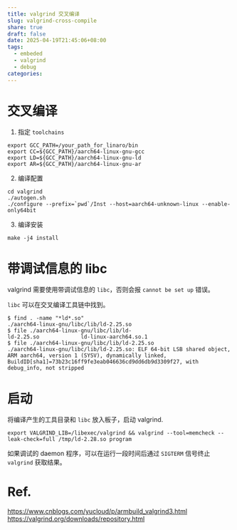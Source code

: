 ```yaml
---
title: valgrind 交叉编译
slug: valgrind-cross-compile
share: true
draft: false
date: 2025-04-19T21:45:06+08:00
tags:
  - embeded
  - valgrind
  - debug
categories:
---
```



# 交叉编译

1. 指定 `toolchains`

```
export GCC_PATH=/your_path_for_linaro/bin
export CC=${GCC_PATH}/aarch64-linux-gnu-gcc
export LD=${GCC_PATH}/aarch64-linux-gnu-ld
export AR=${GCC_PATH}/aarch64-linux-gnu-ar
```

2. 编译配置
```
cd valgrind
./autogen.sh
./configure --prefix=`pwd`/Inst --host=aarch64-unknown-linux --enable-only64bit
```

3. 编译安装
```
make -j4 install
```

# 带调试信息的 libc

valgrind 需要使用带调试信息的 `libc`，否则会报 `cannot be set up` 错误。

`libc` 可以在交叉编译工具链中找到。
```
$ find . -name "*ld*.so"
./aarch64-linux-gnu/libc/lib/ld-2.25.so
$ file ./aarch64-linux-gnu/libc/lib/ld-
ld-2.25.so             ld-linux-aarch64.so.1
$ file ./aarch64-linux-gnu/libc/lib/ld-2.25.so
./aarch64-linux-gnu/libc/lib/ld-2.25.so: ELF 64-bit LSB shared object, ARM aarch64, version 1 (SYSV), dynamically linked, BuildID[sha1]=73b23c16ff9fe3eab046636cd9dd6db9d3309f27, with debug_info, not stripped
```

# 启动

将编译产生的工具目录和 `libc` 放入板子，启动 valgrind.

```
export VALGRIND_LIB=/libexec/valgrind && valgrind --tool=memcheck --leak-check=full /tmp/ld-2.28.so program
```

如果调试的 daemon 程序，可以在运行一段时间后通过 `SIGTERM` 信号终止 `valgrind` 获取结果。

# Ref.
https://www.cnblogs.com/yucloud/p/armbuild_valgrind3.html
https://valgrind.org/downloads/repository.html